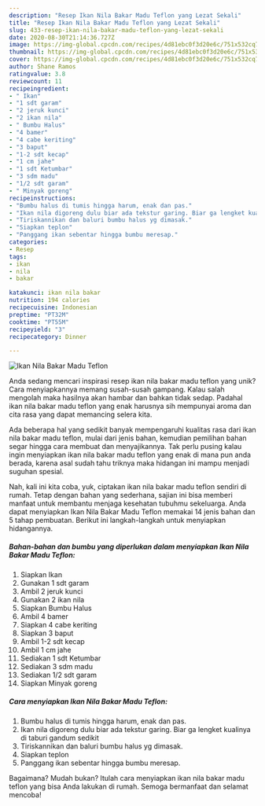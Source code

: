 ```yaml
---
description: "Resep Ikan Nila Bakar Madu Teflon yang Lezat Sekali"
title: "Resep Ikan Nila Bakar Madu Teflon yang Lezat Sekali"
slug: 433-resep-ikan-nila-bakar-madu-teflon-yang-lezat-sekali
date: 2020-08-30T21:14:36.727Z
image: https://img-global.cpcdn.com/recipes/4d81ebc0f3d20e6c/751x532cq70/ikan-nila-bakar-madu-teflon-foto-resep-utama.jpg
thumbnail: https://img-global.cpcdn.com/recipes/4d81ebc0f3d20e6c/751x532cq70/ikan-nila-bakar-madu-teflon-foto-resep-utama.jpg
cover: https://img-global.cpcdn.com/recipes/4d81ebc0f3d20e6c/751x532cq70/ikan-nila-bakar-madu-teflon-foto-resep-utama.jpg
author: Shane Ramos
ratingvalue: 3.8
reviewcount: 11
recipeingredient:
- " Ikan"
- "1 sdt garam"
- "2 jeruk kunci"
- "2 ikan nila"
- " Bumbu Halus"
- "4 bamer"
- "4 cabe keriting"
- "3 baput"
- "1-2 sdt kecap"
- "1 cm jahe"
- "1 sdt Ketumbar"
- "3 sdm madu"
- "1/2 sdt garam"
- " Minyak goreng"
recipeinstructions:
- "Bumbu halus di tumis hingga harum, enak dan pas."
- "Ikan nila digoreng dulu biar ada tekstur garing. Biar ga lengket kualinya di taburi gandum sedikit"
- "Tiriskannikan dan baluri bumbu halus yg dimasak."
- "Siapkan teplon"
- "Panggang ikan sebentar hingga bumbu meresap."
categories:
- Resep
tags:
- ikan
- nila
- bakar

katakunci: ikan nila bakar 
nutrition: 194 calories
recipecuisine: Indonesian
preptime: "PT32M"
cooktime: "PT55M"
recipeyield: "3"
recipecategory: Dinner

---
```



![Ikan Nila Bakar Madu Teflon](https://img-global.cpcdn.com/recipes/4d81ebc0f3d20e6c/751x532cq70/ikan-nila-bakar-madu-teflon-foto-resep-utama.jpg)

Anda sedang mencari inspirasi resep ikan nila bakar madu teflon yang unik? Cara menyiapkannya memang susah-susah gampang. Kalau salah mengolah maka hasilnya akan hambar dan bahkan tidak sedap. Padahal ikan nila bakar madu teflon yang enak harusnya sih mempunyai aroma dan cita rasa yang dapat memancing selera kita.



Ada beberapa hal yang sedikit banyak mempengaruhi kualitas rasa dari ikan nila bakar madu teflon, mulai dari jenis bahan, kemudian pemilihan bahan segar hingga cara membuat dan menyajikannya. Tak perlu pusing kalau ingin menyiapkan ikan nila bakar madu teflon yang enak di mana pun anda berada, karena asal sudah tahu triknya maka hidangan ini mampu menjadi suguhan spesial.


Nah, kali ini kita coba, yuk, ciptakan ikan nila bakar madu teflon sendiri di rumah. Tetap dengan bahan yang sederhana, sajian ini bisa memberi manfaat untuk membantu menjaga kesehatan tubuhmu sekeluarga. Anda dapat menyiapkan Ikan Nila Bakar Madu Teflon memakai 14 jenis bahan dan 5 tahap pembuatan. Berikut ini langkah-langkah untuk menyiapkan hidangannya.

<!--inarticleads1-->

##### Bahan-bahan dan bumbu yang diperlukan dalam menyiapkan Ikan Nila Bakar Madu Teflon:

1. Siapkan  Ikan
1. Gunakan 1 sdt garam
1. Ambil 2 jeruk kunci
1. Gunakan 2 ikan nila
1. Siapkan  Bumbu Halus
1. Ambil 4 bamer
1. Siapkan 4 cabe keriting
1. Siapkan 3 baput
1. Ambil 1-2 sdt kecap
1. Ambil 1 cm jahe
1. Sediakan 1 sdt Ketumbar
1. Sediakan 3 sdm madu
1. Sediakan 1/2 sdt garam
1. Siapkan  Minyak goreng




<!--inarticleads2-->

##### Cara menyiapkan Ikan Nila Bakar Madu Teflon:

1. Bumbu halus di tumis hingga harum, enak dan pas.
1. Ikan nila digoreng dulu biar ada tekstur garing. Biar ga lengket kualinya di taburi gandum sedikit
1. Tiriskannikan dan baluri bumbu halus yg dimasak.
1. Siapkan teplon
1. Panggang ikan sebentar hingga bumbu meresap.




Bagaimana? Mudah bukan? Itulah cara menyiapkan ikan nila bakar madu teflon yang bisa Anda lakukan di rumah. Semoga bermanfaat dan selamat mencoba!
